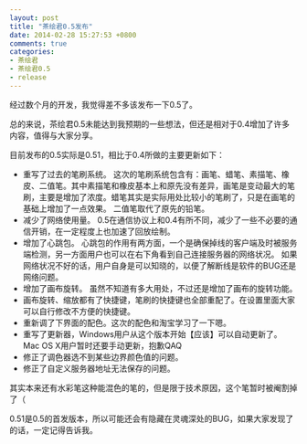 ```yaml
---
layout: post
title: "茶绘君0.5发布"
date: 2014-02-28 15:27:53 +0800
comments: true
categories: 
- 茶绘君
- 茶绘君0.5
- release
---
```


经过数个月的开发，我觉得差不多该发布一下0.5了。

总的来说，茶绘君0.5未能达到我预期的一些想法，但还是相对于0.4增加了许多内容，值得与大家分享。

目前发布的0.5实际是0.51，相比于0.4所做的主要更新如下：

- 重写了过去的笔刷系统。 这次的笔刷系统包含有：画笔、蜡笔、素描笔、橡皮、二值笔。其中素描笔和橡皮基本上和原先没有差异，画笔是变动最大的笔刷，主要是增加了浓度。蜡笔其实是实际用处比较小的笔刷了，只是在画笔的基础上增加了一点效果。 二值笔取代了原先的铅笔。
- 减少了网络使用量。 0.5在通信协议上和0.4有所不同，减少了一些不必要的通信开销，在一定程度上也加速了回放绘制。
- 增加了心跳包。 心跳包的作用有两方面，一个是确保掉线的客户端及时被服务端检测，另一方面用户也可以在右下角看到自己连接服务器的网络状况。 如果网络状况不好的话，用户自身是可以知晓的，以便了解断线是软件的BUG还是网络问题。
- 增加了画布旋转。 虽然不知道有多大用处，不过还是增加了画布的旋转功能。
- 画布旋转、缩放都有了快捷键，笔刷的快捷键也全部重配了。在设置里面大家可以自行修改不方便的快捷键。
- 重新调了下界面的配色。这次的配色和淘宝学习了一下嗯。
- 重写了更新器，Windows用户从这个版本开始【应该】可以自动更新了。Mac OS X用户暂时还要手动更新，抱歉QAQ
- 修正了调色器选不到某些边界颜色值的问题。
- 修正了自定义服务器地址无法保存的问题。

其实本来还有水彩笔这种能混色的笔的，但是限于技术原因，这个笔暂时被阉割掉了（

0.51是0.5的首发版本，所以可能还会有隐藏在灵魂深处的BUG，如果大家发现了的话，一定记得告诉我。
